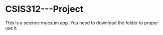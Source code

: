 # CSIS312---Project
This is a science muesum app.
You need to download the folder to proper use it.
